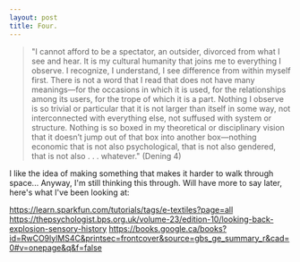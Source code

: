 ```yaml
---
layout: post
title: Four.
---
```


> "I cannot afford to be a spectator, an outsider, divorced from what I see and hear. It is my cultural humanity that joins me to everything I observe. I recognize, I understand, I see difference from within myself first. There is not a word that I read that does not have many meanings—for the occasions in which it is used, for the relationships among its users, for the trope of which it is a part. Nothing I observe is so trivial or particular that it is not larger than itself in some way, not interconnected with everything else, not suffused with system or structure. Nothing is so boxed in my theoretical or disciplinary vision that it doesn’t jump out of that box into another box—nothing economic that is not also psychological, that is not also gendered, that is not also . . . whatever."
(Dening 4)

I like the idea of making something that makes it harder to walk through space...
Anyway, I'm still thinking this through. Will have more to say later, here's what I've been looking at:

https://learn.sparkfun.com/tutorials/tags/e-textiles?page=all
https://thepsychologist.bps.org.uk/volume-23/edition-10/looking-back-explosion-sensory-history
https://books.google.ca/books?id=RwCO9lylMS4C&printsec=frontcover&source=gbs_ge_summary_r&cad=0#v=onepage&q&f=false
